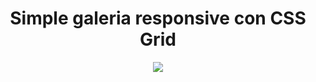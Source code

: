<div align="center">
  <h1>Simple galeria responsive con CSS Grid</h1>
  <img src="https://github.com/calvinpl/simple-galeria-responsive/blob/main/galeria-responsive.gif">
</div>
